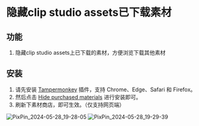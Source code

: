 # 隐藏clip studio assets已下载素材
## 功能
1. 隐藏clip studio assets上已下载的素材，方便浏览下载其他素材

## 安装

1. 请先安装 [Tampermonkey][1] 插件，支持 Chrome、Edge、Safari 和 Firefox。
2. 然后点击 [Hide purchased materials][2] 进行安装即可。
3. 刷新下素材商店，即可生效。（仅支持网页端）

[1]: http://tampermonkey.net/ "Tampermonkey"
[2]: https://greasyfork.org/zh-CN/scripts/496357 "Hide purchased materials"
![PixPin_2024-05-28_19-28-05](https://github.com/asteltis/Hide-clip-studio-assets-purchased-materials/assets/145424226/8f44ef59-6be9-462a-bfcb-d9819bb9ad0e)
![PixPin_2024-05-28_19-29-39](https://github.com/asteltis/Hide-clip-studio-assets-purchased-materials/assets/145424226/68608fd4-433d-48ff-88e8-411690642088)
